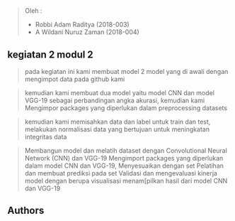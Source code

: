 # 
> Oleh :
> - Robbi Adam Raditya (2018-003)
> - A Wildani Nuruz Zaman (2018-004)



## kegiatan 2 modul 2
> pada kegiatan ini kami membuat model 2 model yang di awali dengan mengimpot data pada github kami


> kemudian kami membuat dua model yaitu model CNN dan model VGG-19 sebagai perbandingan angka akurasi, kemudian kami Mengimpor packages yang diperlukan dalam preprocessing datasets

> kemudian kami memisahkan data dan label untuk train dan test, melakukan normalisasi data yang bertujuan untuk meningkatan integritas data

> Membangun model dan melatih dataset dengan Convolutional Neural Network (CNN) dan VGG-19
Mengimport packages yang diperlukan dalam model CNN dan VGG-19, Menyesuaikan dengan set Pelatihan dan membuat prediksi pada set Validasi dan mengevaluasi kinerja model dengan berupa visualisasi menam[pilkan hasil dari model CNN dan VGG-19

## Authors


